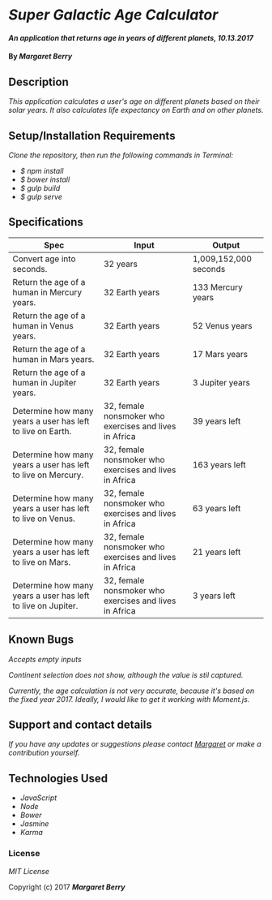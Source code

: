 # _Super Galactic Age Calculator_

#### _An application that returns age in years of different planets, 10.13.2017_

#### By _**Margaret Berry**_

## Description

_This application calculates a user's age on different planets based on their solar years.  It also calculates life expectancy on Earth and on other planets._

## Setup/Installation Requirements

_Clone the repository, then run the following commands in Terminal:_

* _$ npm install_
* _$ bower install_
* _$ gulp build_
* _$ gulp serve_

## Specifications

| Spec                                                         | Input                                                  | Output                |
|--------------------------------------------------------------|--------------------------------------------------------|-----------------------|
| Convert age into seconds.                                    | 32 years                                               | 1,009,152,000 seconds |
| Return the age of a human in Mercury years.                  | 32 Earth years                                         | 133 Mercury years     |
| Return the age of a human in Venus years.                    | 32 Earth years                                         | 52 Venus years        |
| Return the age of a human in Mars years.                     | 32 Earth years                                         | 17 Mars years         |
| Return the age of a human in Jupiter years.                  | 32 Earth years                                         | 3 Jupiter years       |
| Determine how many years a user has left to live on Earth.   | 32, female nonsmoker who exercises and lives in Africa | 39 years left         |
| Determine how many years a user has left to live on Mercury. | 32, female nonsmoker who exercises and lives in Africa | 163 years left        |
| Determine how many years a user has left to live on Venus.   | 32, female nonsmoker who exercises and lives in Africa | 63 years left         |
| Determine how many years a user has left to live on Mars.    | 32, female nonsmoker who exercises and lives in Africa | 21 years left         |
| Determine how many years a user has left to live on Jupiter. | 32, female nonsmoker who exercises and lives in Africa | 3 years left          |

## Known Bugs

_Accepts empty inputs_

_Continent selection does not show, although the value is stil captured._

_Currently, the age calculation is not very accurate, because it's based on the fixed year 2017.  Ideally, I would like to get it working with Moment.js._

## Support and contact details

_If you have any updates or suggestions please contact [Margaret] or make a contribution yourself._

[Margaret]: mailto:margaretshelaghmcgovern@gmail.com

## Technologies Used

* _JavaScript_
* _Node_
* _Bower_
* _Jasmine_
* _Karma_

### License

*MIT License*

Copyright (c) 2017 **_Margaret Berry_**
